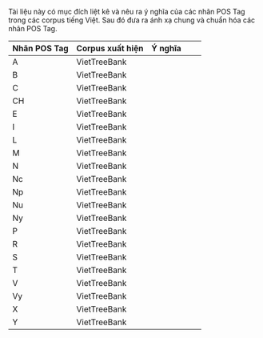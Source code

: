 Tài liệu này có mục đích liệt kê và nêu ra ý nghĩa của các nhãn POS Tag trong các corpus tiếng Việt. Sau đó đưa ra ánh xạ chung và chuẩn hóa các nhãn POS Tag.

| Nhãn POS Tag | Corpus xuất hiện | Ý nghĩa |   |   |
|--------------|------------------|---------|---|---|
| A            | VietTreeBank     |         |   |   |
| B            | VietTreeBank     |         |   |   |
| C            | VietTreeBank     |         |   |   |
| CH           | VietTreeBank     |         |   |   |
| E            | VietTreeBank     |         |   |   |
| I            | VietTreeBank     |         |   |   |
| L            | VietTreeBank     |         |   |   |
| M            | VietTreeBank     |         |   |   |
| N            | VietTreeBank     |         |   |   |
| Nc           | VietTreeBank     |         |   |   |
| Np           | VietTreeBank     |         |   |   |
| Nu           | VietTreeBank     |         |   |   |
| Ny           | VietTreeBank     |         |   |   |
| P            | VietTreeBank     |         |   |   |
| R            | VietTreeBank     |         |   |   |
| S            | VietTreeBank     |         |   |   |
| T            | VietTreeBank     |         |   |   |
| V            | VietTreeBank     |         |   |   |
| Vy           | VietTreeBank     |         |   |   |
| X            | VietTreeBank     |         |   |   |
| Y            | VietTreeBank     |         |   |   |